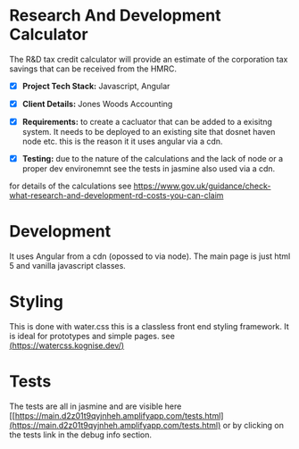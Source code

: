 # Research And Development Calculator

The R&D tax credit calculator will provide an estimate of the corporation tax savings that can be received from the HMRC.

- [x] **Project Tech Stack:** Javascript, Angular

- [x] **Client Details:** Jones Woods Accounting

- [x] **Requirements:** to create a cacluator that can be added to a exisitng system. It needs to be deployed to an existing site that dosnet haven node etc.
this is the reason it it uses angular via a cdn.

- [x] **Testing:** due to the nature of the calculations and the lack of node or a proper dev environemnt see the tests in jasmine also used via a cdn.

for details of the calculations see 
https://www.gov.uk/guidance/check-what-research-and-development-rd-costs-you-can-claim

# Development 

It uses Angular from a cdn (opossed to via node).
The main page is just html 5 and vanilla javascript classes.

# Styling 

This is done with water.css this is a classless front end styling framework. It is ideal for prototypes and simple pages. see [(https://watercss.kognise.dev/)](https://watercss.kognise.dev/) 

# Tests

The tests are all in jasmine and are visible here [[https://main.d2z01t9qyjnheh.amplifyapp.com/tests.html](https://main.d2z01t9qyjnheh.amplifyapp.com/tests.html)
or by clicking on the tests link in the debug info section.
